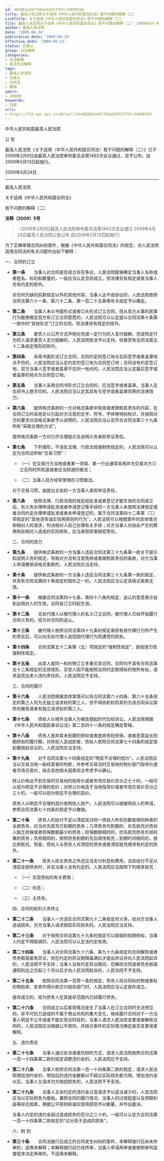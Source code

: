 ```yaml
---
id: 402881e45ffbbe41015ffbfc34890358
title: 最高人民法院关于适用《中华人民共和国合同法》若干问题的解释（二）
LinkTitle: 关于适用《中华人民共和国合同法》若干问题的解释（二）
file: 最高人民法院关于适用《中华人民共和国合同法》若干问题的解释（二）_20090424_402881e45ffbbe41015ffbfc34890358.docx
author: 最高人民法院
date: '2009-04-24'
publication_date: '2009-04-24'
effective_date: '2009-05-13'
status: 已废止
group: 司法解释
categories:
- 司法解释
- 高法司法解释
tags:
- 最高人民法院
- 已废止
- 合同法
- 解释
years:
- 2009年
keywords:
- 问题
urls:
- https://flk.npc.gov.cn/detail?id=402881e45ffbbe41015ffbfc34890358
---
```


中华人民共和国最高人民法院

公 告

最高人民法院《关于适用〈中华人民共和国合同法〉若干问题的解释（二）》已于2009年2月9日由最高人民法院审判委员会第1462次会议通过，现予公布，自2009年5月13日起施行。

2009年4月24日

---

最高人民法院

关于适用《中华人民共和国合同法》

若干问题的解释（二）

**法释〔2009〕5号**

> （2009年2月9日最高人民法院审判委员会第1462次会议通过 2009年4月24日最高人民法院公告公布 自2009年5月13日起施行）

为了正确审理合同纠纷案件，根据《中华人民共和国合同法》的规定，对人民法院适用合同法的有关问题作出如下解释：

一、合同的订立

- **第一条**　　当事人对合同是否成立存在争议，人民法院能够确定当事人名称或者姓名、标的和数量的，一般应当认定合同成立。但法律另有规定或者当事人另有约定的除外。

  对合同欠缺的前款规定以外的其他内容，当事人达不成协议的，人民法院依照合同法第六十一条、第六十二条、第一百二十五条等有关规定予以确定。

- **第二条**　　当事人未以书面形式或者口头形式订立合同，但从双方从事的民事行为能够推定双方有订立合同意愿的，人民法院可以认定是以合同法第十条第一款中的“其他形式”订立的合同。但法律另有规定的除外。

- **第三条**　　悬赏人以公开方式声明对完成一定行为的人支付报酬，完成特定行为的人请求悬赏人支付报酬的，人民法院依法予以支持。但悬赏有合同法第五十二条规定情形的除外。

- **第四条**　　采用书面形式订立合同，合同约定的签订地与实际签字或者盖章地点不符的，人民法院应当认定约定的签订地为合同签订地；合同没有约定签订地，双方当事人签字或者盖章不在同一地点的，人民法院应当认定最后签字或者盖章的地点为合同签订地。

- **第五条**　　当事人采用合同书形式订立合同的，应当签字或者盖章。当事人在合同书上摁手印的，人民法院应当认定其具有与签字或者盖章同等的法律效力。

- **第六条**　　提供格式条款的一方对格式条款中免除或者限制其责任的内容，在合同订立时采用足以引起对方注意的文字、符号、字体等特别标识，并按照对方的要求对该格式条款予以说明的，人民法院应当认定符合合同法第三十九条所称“采取合理的方式”。

  提供格式条款一方对已尽合理提示及说明义务承担举证责任。

- **第七条**　　下列情形，不违反法律、行政法规强制性规定的，人民法院可以认定为合同法所称“交易习惯”：

  - （一）在交易行为当地或者某一领域、某一行业通常采用并为交易对方订立合同时所知道或者应当知道的做法；

  - （二）当事人双方经常使用的习惯做法。

  对于交易习惯，由提出主张的一方当事人承担举证责任。

- **第八条**　　依照法律、行政法规的规定经批准或者登记才能生效的合同成立后，有义务办理申请批准或者申请登记等手续的一方当事人未按照法律规定或者合同约定办理申请批准或者未申请登记的，属于合同法第四十二条第（三）项规定的“其他违背诚实信用原则的行为”，人民法院可以根据案件的具体情况和相对人的请求，判决相对人自己办理有关手续；对方当事人对由此产生的费用和给相对人造成的实际损失，应当承担损害赔偿责任。

  二、合同的效力

- **第九条**　　提供格式条款的一方当事人违反合同法第三十九条第一款关于提示和说明义务的规定，导致对方没有注意免除或者限制其责任的条款，对方当事人申请撤销该格式条款的，人民法院应当支持。

- **第十条**　　提供格式条款的一方当事人违反合同法第三十九条第一款的规定，并具有合同法第四十条规定的情形之一的，人民法院应当认定该格式条款无效。

- **第十一条**　　根据合同法第四十七条、第四十八条的规定，追认的意思表示自到达相对人时生效，合同自订立时起生效。

- **第十二条**　　无权代理人以被代理人的名义订立合同，被代理人已经开始履行合同义务的，视为对合同的追认。

- **第十三条**　　被代理人依照合同法第四十九条的规定承担有效代理行为所产生的责任后，可以向无权代理人追偿因代理行为而遭受的损失。

- **第十四条**　　合同法第五十二条第（五）项规定的“强制性规定”，是指效力性强制性规定。

- **第十五条**　　出卖人就同一标的物订立多重买卖合同，合同均不具有合同法第五十二条规定的无效情形，买受人因不能按照合同约定取得标的物所有权，请求追究出卖人违约责任的，人民法院应予支持。

  三、合同的履行

- **第十六条**　　人民法院根据具体案情可以将合同法第六十四条、第六十五条规定的第三人列为无独立请求权的第三人，但不得依职权将其列为该合同诉讼案件的被告或者有独立请求权的第三人。

- **第十七条**　　债权人以境外当事人为被告提起的代位权诉讼，人民法院根据《中华人民共和国民事诉讼法》第二百四十一条的规定确定管辖。

- **第十八条**　　债务人放弃其未到期的债权或者放弃债权担保，或者恶意延长到期债权的履行期，对债权人造成损害，债权人依照合同法第七十四条的规定提起撤销权诉讼的，人民法院应当支持。

- **第十九条**　　对于合同法第七十四条规定的“明显不合理的低价”，人民法院应当以交易当地一般经营者的判断，并参考交易当时交易地的物价部门指导价或者市场交易价，结合其他相关因素综合考虑予以确认。

  转让价格达不到交易时交易地的指导价或者市场交易价百分之七十的，一般可以视为明显不合理的低价；对转让价格高于当地指导价或者市场交易价百分之三十的，一般可以视为明显不合理的高价。

  债务人以明显不合理的高价收购他人财产，人民法院可以根据债权人的申请，参照合同法第七十四条的规定予以撤销。

- **第二十条**　　债务人的给付不足以清偿其对同一债权人所负的数笔相同种类的全部债务，应当优先抵充已到期的债务；几项债务均到期的，优先抵充对债权人缺乏担保或者担保数额最少的债务；担保数额相同的，优先抵充债务负担较重的债务；负担相同的，按照债务到期的先后顺序抵充；到期时间相同的，按比例抵充。但是，债权人与债务人对清偿的债务或者清偿抵充顺序有约定的除外。

- **第二十一条**　　债务人除主债务之外还应当支付利息和费用，当其给付不足以清偿全部债务时，并且当事人没有约定的，人民法院应当按照下列顺序抵充：

  - （一）实现债权的有关费用；

  - （二）利息；

  - （三）主债务。

  四、合同的权利义务终止

- **第二十二条**　　当事人一方违反合同法第九十二条规定的义务，给对方当事人造成损失，对方当事人请求赔偿实际损失的，人民法院应当支持。

- **第二十三条**　　对于依照合同法第九十九条的规定可以抵销的到期债权，当事人约定不得抵销的，人民法院可以认定该约定有效。

- **第二十四条**　　当事人对合同法第九十六条、第九十九条规定的合同解除或者债务抵销虽有异议，但在约定的异议期限届满后才提出异议并向人民法院起诉的，人民法院不予支持；当事人没有约定异议期间，在解除合同或者债务抵销通知到达之日起三个月以后才向人民法院起诉的，人民法院不予支持。

- **第二十五条**　　依照合同法第一百零一条的规定，债务人将合同标的物或者标的物拍卖、变卖所得价款交付提存部门时，人民法院应当认定提存成立。

  提存成立的，视为债务人在其提存范围内已经履行债务。

- **第二十六条**　　合同成立以后客观情况发生了当事人在订立合同时无法预见的、非不可抗力造成的不属于商业风险的重大变化，继续履行合同对于一方当事人明显不公平或者不能实现合同目的，当事人请求人民法院变更或者解除合同的，人民法院应当根据公平原则，并结合案件的实际情况确定是否变更或者解除。

  五、违约责任

- **第二十七条**　　当事人通过反诉或者抗辩的方式，请求人民法院依照合同法第一百一十四条第二款的规定调整违约金的，人民法院应予支持。

- **第二十八条**　　当事人依照合同法第一百一十四条第二款的规定，请求人民法院增加违约金的，增加后的违约金数额以不超过实际损失额为限。增加违约金以后，当事人又请求对方赔偿损失的，人民法院不予支持。

- **第二十九条**　　当事人主张约定的违约金过高请求予以适当减少的，人民法院应当以实际损失为基础，兼顾合同的履行情况、当事人的过错程度以及预期利益等综合因素，根据公平原则和诚实信用原则予以衡量，并作出裁决。

  当事人约定的违约金超过造成损失的百分之三十的，一般可以认定为合同法第一百一十四条第二款规定的“过分高于造成的损失”。

  六、附  则

- **第三十条**　　合同法施行后成立的合同发生纠纷的案件，本解释施行后尚未终审的，适用本解释；本解释施行前已经终审，当事人申请再审或者按照审判监督程序决定再审的，不适用本解释。
